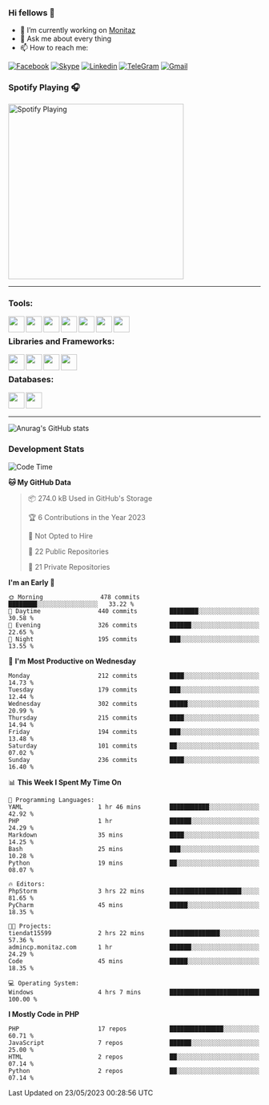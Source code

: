 ### Hi fellows 👋
- 🔭 I’m currently working on [Monitaz](https://monitaz.com/)
- 💬 Ask me about every thing
- 📫 How to reach me:

[![Facebook](https://img.shields.io/badge/Facebook-0000FF?logo=facebook&logoColor=white)](https://www.facebook.com/le.dat155)
[![Skype](https://img.shields.io/badge/Skype-blue?logo=skype&logoColor=white)](https://join.skype.com/invite/lr2sd8ZndbWr)
[![Linkedin](https://img.shields.io/badge/LinkedIn-0A66C2?logo=linkedin)](https://www.linkedin.com/in/ti%E1%BA%BFn-%C4%91%E1%BA%A1t-l%C3%AA-ba267a232/)
[![TeleGram](https://img.shields.io/badge/telegram-EF0EFF?logo=telegram)](https://t.me/subibi1505)
[![Gmail](https://img.shields.io/badge/Gmail-green?logo=gmail)](mailto:tiendat15599.dev@gmail.com)

### Spotify Playing 🎧
[<img src="https://novatorem.vercel.app/api/spotify" alt="Spotify Playing" width="350" />](https://open.spotify.com/user/21wi7t5t4zyugx5mgetrdo7xa)

---

### Tools:
<img align='left' height="32" width="32" src="https://upload.wikimedia.org/wikipedia/commons/thumb/c/c9/PhpStorm_Icon.svg/2048px-PhpStorm_Icon.svg.png">
<img align='left' height="32" width="32" src="https://upload.wikimedia.org/wikipedia/commons/thumb/1/1d/PyCharm_Icon.svg/1200px-PyCharm_Icon.svg.png">
<img align='left' height="32" width="32" src="https://cdn2.iconfinder.com/data/icons/pack1-baco-flurry-icons-style/512/XAMPP.png">
<img align='left' height="32" width="32" src="https://www.docker.com/wp-content/uploads/2022/03/vertical-logo-monochromatic.png">
<img align='left' height="32" width="32" src="https://www.mamp.info/images/icons/mamp-pro.png">
<img align='left' height="32" width="32" src="https://www.puttygen.com/wp-content/uploads/2019/05/Termius.png">
<img align='left' height="32" width="32" src="https://1475031.s21i.faiusr.com/4/1/ABUIABAEGAAg3dWc8AUoq7a8hAIwgAg4gAg.png">
<br>

### Libraries and Frameworks:
<img align='left' height="32" width="32" src="https://i0.wp.com/phocode.com/wp-content/uploads/2019/11/scrapyLogo.png?fit=300%2C300&ssl=1&w=640">
<img align='left' height="32" width="32" src="https://upload.wikimedia.org/wikipedia/commons/thumb/9/9a/Laravel.svg/985px-Laravel.svg.png">
<img align='left' height="32" width="32" src="https://cdn.worldvectorlogo.com/logos/codeigniter.svg">
<img align='left' height="32" width="32" src="https://upload.wikimedia.org/wikipedia/commons/thumb/e/ea/Zend-framework.svg/2560px-Zend-framework.svg.png">
<br>

### Databases:
<img align='left' height="32" width="32" src="https://download.logo.wine/logo/MySQL/MySQL-Logo.wine.png">
<img align='left' height="32" width="32" src="https://seeklogo.com/images/E/elasticsearch-logo-C75C4578EC-seeklogo.com.png">

<br>
<br>

---
![Anurag's GitHub stats](https://github-readme-stats.vercel.app/api?username=tiendat15599&show_icons=true&theme=tokyonight)
### Development Stats


<!--START_SECTION:waka-->
![Code Time](http://img.shields.io/badge/Code%20Time-5%20hrs%2024%20mins-blue)

**🐱 My GitHub Data** 

> 📦 274.0 kB Used in GitHub's Storage 
 > 
> 🏆 6 Contributions in the Year 2023
 > 
> 🚫 Not Opted to Hire
 > 
> 📜 22 Public Repositories 
 > 
> 🔑 21 Private Repositories 
 > 
**I'm an Early 🐤** 

```text
🌞 Morning                478 commits         ████████░░░░░░░░░░░░░░░░░   33.22 % 
🌆 Daytime                440 commits         ████████░░░░░░░░░░░░░░░░░   30.58 % 
🌃 Evening                326 commits         ██████░░░░░░░░░░░░░░░░░░░   22.65 % 
🌙 Night                  195 commits         ███░░░░░░░░░░░░░░░░░░░░░░   13.55 % 
```
📅 **I'm Most Productive on Wednesday** 

```text
Monday                   212 commits         ████░░░░░░░░░░░░░░░░░░░░░   14.73 % 
Tuesday                  179 commits         ███░░░░░░░░░░░░░░░░░░░░░░   12.44 % 
Wednesday                302 commits         █████░░░░░░░░░░░░░░░░░░░░   20.99 % 
Thursday                 215 commits         ████░░░░░░░░░░░░░░░░░░░░░   14.94 % 
Friday                   194 commits         ███░░░░░░░░░░░░░░░░░░░░░░   13.48 % 
Saturday                 101 commits         ██░░░░░░░░░░░░░░░░░░░░░░░   07.02 % 
Sunday                   236 commits         ████░░░░░░░░░░░░░░░░░░░░░   16.40 % 
```


📊 **This Week I Spent My Time On** 

```text
💬 Programming Languages: 
YAML                     1 hr 46 mins        ███████████░░░░░░░░░░░░░░   42.92 % 
PHP                      1 hr                ██████░░░░░░░░░░░░░░░░░░░   24.29 % 
Markdown                 35 mins             ████░░░░░░░░░░░░░░░░░░░░░   14.25 % 
Bash                     25 mins             ███░░░░░░░░░░░░░░░░░░░░░░   10.28 % 
Python                   19 mins             ██░░░░░░░░░░░░░░░░░░░░░░░   08.07 % 

🔥 Editors: 
PhpStorm                 3 hrs 22 mins       ████████████████████░░░░░   81.65 % 
PyCharm                  45 mins             █████░░░░░░░░░░░░░░░░░░░░   18.35 % 

🐱‍💻 Projects: 
tiendat15599             2 hrs 22 mins       ██████████████░░░░░░░░░░░   57.36 % 
admincp.monitaz.com      1 hr                ██████░░░░░░░░░░░░░░░░░░░   24.29 % 
Code                     45 mins             █████░░░░░░░░░░░░░░░░░░░░   18.35 % 

💻 Operating System: 
Windows                  4 hrs 7 mins        █████████████████████████   100.00 % 
```

**I Mostly Code in PHP** 

```text
PHP                      17 repos            ███████████████░░░░░░░░░░   60.71 % 
JavaScript               7 repos             ██████░░░░░░░░░░░░░░░░░░░   25.00 % 
HTML                     2 repos             ██░░░░░░░░░░░░░░░░░░░░░░░   07.14 % 
Python                   2 repos             ██░░░░░░░░░░░░░░░░░░░░░░░   07.14 % 
```




 Last Updated on 23/05/2023 00:28:56 UTC
<!--END_SECTION:waka-->
